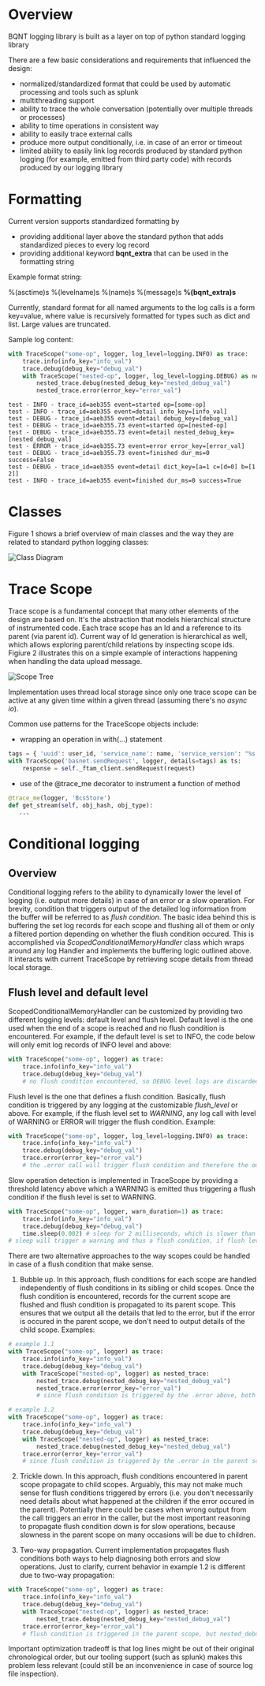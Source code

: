 # Overview

BQNT logging library is built as a layer on top of python standard logging library

There are a few basic considerations and requirements that influenced the design:
* normalized/standardized format that could be used by automatic processing and tools such as splunk
* multithreading support
* ability to trace the whole conversation (potentially over multiple threads or processes)
* ability to time operations in consistent way
* ability to easily trace external calls
* produce more output conditionally, i.e. in case of an error or timeout
* limited ability to easily link log records produced by standard python logging (for example, emitted from third party code) with records produced by our logging library

# Formatting 

Current version supports standardized formatting by 

* providing additional layer above the standard python that adds standardized pieces to every log record
* providing additional keyword **bqnt_extra** that can be used in the formatting string

Example format string:

%(asctime)s %(levelname)s %(name)s %(message)s **%(bqnt_extra)s**

Currently, standard format for all named arguments to the log calls is a form key=value, where value is recursively formatted for types such as dict and list. Large values are truncated.

Sample log content:
```python
with TraceScope("some-op", logger, log_level=logging.INFO) as trace:
    trace.info(info_key="info_val")
    trace.debug(debug_key="debug_val")
    with TraceScope("nested-op", logger, log_level=logging.DEBUG) as nested_trace:
        nested_trace.debug(nested_debug_key="nested_debug_val")
        nested_trace.error(error_key="error_val")
```
```
test - INFO - trace_id=aeb355 event=started op=[some-op]
test - INFO - trace_id=aeb355 event=detail info_key=[info_val]
test - DEBUG - trace_id=aeb355 event=detail debug_key=[debug_val]
test - DEBUG - trace_id=aeb355.73 event=started op=[nested-op]
test - DEBUG - trace_id=aeb355.73 event=detail nested_debug_key=[nested_debug_val]
test - ERROR - trace_id=aeb355.73 event=error error_key=[error_val]
test - DEBUG - trace_id=aeb355.73 event=finished dur_ms=0 success=False
test - DEBUG - trace_id=aeb355 event=detail dict_key=[a=1 c=[d=0] b=[1 2]]
test - INFO - trace_id=aeb355 event=finished dur_ms=0 success=True
```

# Classes

Figure 1 shows a brief overview of main classes and the way they are related to standard python logging classes:

![Class Diagram](logging_classes.svg "Figure 1")

# Trace Scope

Trace scope is a fundamental concept that many other elements of the design are based on. It's the abstraction that models hierarchical structure of instrumented code. Each trace scope has an Id and a reference to its parent (via parent id). Current way of Id generation is hierarchical as well, which allows exploring parent/child relations by inspecting scope ids. Figiure 2 illustrates this on a simple example of interactions happening when handling the data upload message.

![Scope Tree](scope_tree.svg "Figure 2")

Implementation uses thread local storage since only one trace scope can be active at any given time within a given thread (assuming there's no *async io*).

Common use patterns for the TraceScope objects include:

* wrapping an operation in with(...) statement

```python
tags = { 'uuid': user_id, 'service_name': name, 'service_version': "%s.%s" % (major, minor) }
with TraceScope('basnet.sendRequest', logger, details=tags) as ts:
    response = self._ftam_client.sendRequest(request)
```

* use of the @trace_me decorator to instrument a function of method

```python
@trace_me(logger, 'BcsStore')
def get_stream(self, obj_hash, obj_type):
   ...
```

# Conditional logging

## Overview 
Conditional logging refers to the ability to dynamically lower the level of logging (i.e. output more details) in case of an error or a slow operation. For brevity, condition that triggers output of the detailed log information from the buffer will be referred to as *flush condition*. The basic idea behind this is buffering the set log records for each scope and flushing all of them or only a filtered portion depending on whether the flush condition occured. This is accomplished via *ScopedConditionalMemoryHandler* class which wraps around any log Handler and implements the buffering logic outlined above. It interacts with current TraceScope by retrieving scope details from thread local storage. 

## Flush level and default level
ScopedConditionalMemoryHandler can be customized by providing two different logging levels: default level and flush level. Default level is the one used when the end of a scope is reached and no flush condition is encountered. For example, if the default level is set to INFO, the code below will only emit log records of INFO level and above:
```python
with TraceScope("some-op", logger) as trace:
    trace.info(info_key="info_val")
    trace.debug(debug_key="debug_val")
    # no flush condition encountered, so DEBUG level logs are discarded at the end of the scope
```

Flush level is the one that defines a flush condition. Basically, flush condition is triggered by any logging at the customizable *flush_level* or above. For example, if the flush level set to *WARNING*, any log call with level of WARNING or ERROR will trigger the flush condition. Example:
```python
with TraceScope("some-op", logger, log_level=logging.INFO) as trace:
    trace.info(info_key="info_val")
    trace.debug(debug_key="debug_val")
    trace.error(error_key="error_val")
    # the .error call will trigger flush condition and therefore the output of the DEBUG level info
```

Slow operation detection is implemented in TraceScope by providing a threshold latency above which a WARNING is emitted thus triggering a flush condition if the flush level is set to WARNING.
```python
with TraceScope("some-op", logger, warn_duration=1) as trace:
    trace.info(info_key="info_val")
    trace.debug(debug_key="debug_val")
    time.sleep(0.002) # sleep for 2 milliseconds, which is slower than warn_duration
# sleep will trigger a warning and thus a flush condition, if flush level is set to WARNING
```

There are two alternative approaches to the way scopes could be handled in case of a flush condition that make sense.

1. Bubble up. In this approach, flush conditions for each scope are handled independently of flush conditions in its sibling or child scopes. Once the flush condition is encountered, records for the current scope are flushed and flush condition is propagated to its parent scope. This ensures that we output all the details that led to the error, but if the error is occured in the parent scope, we don't need to output details of the child scope. Examples:
```python
# example 1.1
with TraceScope("some-op", logger) as trace:
    trace.info(info_key="info_val")
    trace.debug(debug_key="debug_val")
    with TraceScope("nested-op", logger) as nested_trace:
        nested_trace.debug(nested_debug_key="nested_debug_val")
        nested_trace.error(error_key="error_val")
        # since flush condition is triggered by the .error above, both nested_debug_val and debug_val are logged

# example 1.2
with TraceScope("some-op", logger) as trace:
    trace.info(info_key="info_val")
    trace.debug(debug_key="debug_val")
    with TraceScope("nested-op", logger) as nested_trace:
        nested_trace.debug(nested_debug_key="nested_debug_val")
    trace.error(error_key="error_val")
    # since flush condition is triggered by the .error in the parent scope, nested_debug_val is not logged
```

2. Trickle down. In this approach, flush conditions encountered in parent scope propagate to child scopes. Arguably, this may not make much sense for flush conditions triggered by errors (i.e. you don't necessarily need details about what happened at the children if the error occured in the parent). Potentially there could be cases when wrong output from the call triggers an error in the caller, but the most important reasoning to propagate flush condition down is for slow operations, because slowness in the parent scope on many occasions will be due to children. 

3. Two-way propagation. Current implementation propagates flush conditions both ways to help diagnosing both errors and slow operations. Just to clarify, current behavior in example 1.2 is different due to two-way propagation:
```python
with TraceScope("some-op", logger) as trace:
    trace.info(info_key="info_val")
    trace.debug(debug_key="debug_val")
    with TraceScope("nested-op", logger) as nested_trace:
        nested_trace.debug(nested_debug_key="nested_debug_val")
    trace.error(error_key="error_val")
    # flush condition is triggered in the parent scope, but nested_debug_val is logged b/c 2-way propagation
```

Important optimization tradeoff is that log lines might be out of their original chronological order, but our tooling support (such as splunk) makes this problem less relevant (could still be an inconvenience in case of source log file inspection).
